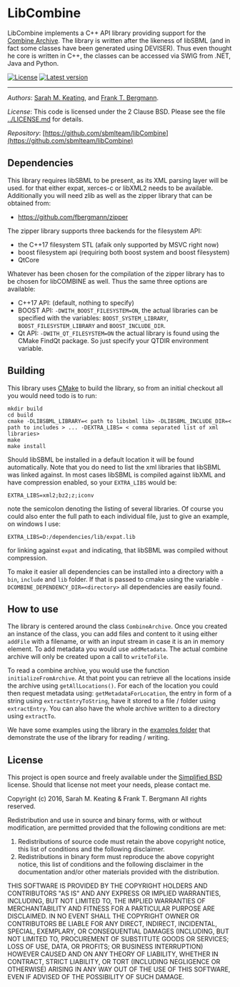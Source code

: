 # LibCombine
LibCombine implements a C++ API library providing support for the [Combine Archive](http://co.mbine.org/documents/archive). The library is written after the likeness of libSBML (and in fact some classes have been generated using DEVISER). Thus even thought he core is written in C++, the classes can be accessed via SWIG from .NET, Java and Python. 

[![License](http://img.shields.io/:license-BSD-blue.svg)](http://opensource.org/licenses/BSD-2-Clause)  [![Latest version](https://img.shields.io/badge/Latest_version-0.1.0-brightgreen.svg)](http://shields.io)

----
*Authors*:      [Sarah M. Keating](http://www.ebi.ac.uk/about/people/sarah-keating), and [Frank T. Bergmann](http://www.cos.uni-heidelberg.de/index.php/f.bergmann?l=_e).

*License*:      This code is licensed under the 2 Clause BSD.  Please see the file [../LICENSE.md](https://raw.githubusercontent.com/sbmlteam/libCombine/master/LICENSE.md) for details.

*Repository*:   [https://github.com/sbmlteam/libCombine](https://github.com/sbmlteam/libCombine)

## Dependencies
This library requires libSBML to be present, as its XML parsing layer will be used. for that either expat, xerces-c or libXML2 needs to be available. Additionally you will need zlib as well as the zipper library that can be obtained from: 

* <https://github.com/fbergmann/zipper>

The zipper library supports three backends for the filesystem API: 

* the C++17 filesystem STL (afaik only supported by MSVC right now)
* boost filesystem api (requiring both boost system and boost filesystem)
* QtCore

Whatever has been chosen for the compilation of the zipper library has to be chosen for libCOMBINE as well. Thus the same three options are available: 

* C++17 API: (default, nothing to specify)
* BOOST API: `-DWITH_BOOST_FILESYSTEM=ON`, the actual libraries can be specified with the variables: `BOOST_SYSTEM_LIBRARY`, `BOOST_FILESYSTEM_LIBRARY` and `BOOST_INCLUDE_DIR`. 
* Qt API: `-DWITH_QT_FILESYSTEM=ON` the actual library is found using the CMake FindQt package. So just specify your QTDIR environment variable. 

## Building 
This library uses [CMake](http://cmake.org) to build the library, so from an initial checkout all you would need todo is to run: 


    mkdir build  
    cd build
    cmake -DLIBSBML_LIBRARY=< path to libsbml lib> -DLIBSBML_INCLUDE_DIR=< path to includes > ... -DEXTRA_LIBS= < comma separated list of xml libraries> 
    make  
    make install
    
Should libSBML be installed in a default location it will be found automatically. Note that you do need to list the xml libraries that libSBML was linked against. In most cases libSBML is compiled against libXML and have compression enabled, so your `EXTRA_LIBS` would be:

	EXTRA_LIBS=xml2;bz2;z;iconv

note the semicolon denoting the listing of several libraries. Of course you could also enter the full path to each individual file, just to give an example, on windows I use: 

	EXTRA_LIBS=D:/dependencies/lib/expat.lib

for linking against `expat` and indicating, that libSBML was compiled without compression.

To make it easier all dependencies can be installed into a directory with a `bin`, `include` and `lib` folder. If that is passed to cmake using the variable `-DCOMBINE_DEPENDENCY_DIR=<directory>` all dependencies are easily found. 

## How to use
The library is centered around the class `CombineArchive`.  Once you created an instance of the class, you can add files and content to it using either `addFile` with a filename, or with an input stream in case it is an in memory element. To add metadata you would use `addMetadata`. The actual combine archive will only be created upon a call to `writeToFile`. 

To read a combine archive, you would use the function `initializeFromArchive`. At that point you can retrieve all the locations inside the archive using `getAllLocations()`. For each of the location you could then request metadata using: `getMetadataForLocation`, the entry in form of a string using `extractEntryToString`, have it stored to a file / folder using `extractEntry`. You can also have the whole archive written to a directory using `extractTo`.  

We have some examples using the library in the [examples folder](./examples) that demonstrate the use of the library for reading / writing.

## License 
This project is open source and freely available under the [Simplified BSD](http://opensource.org/licenses/BSD-2-Clause) license. Should that license not meet your needs, please contact me. 


  Copyright (c) 2016, Sarah M. Keating & Frank T. Bergmann 
  All rights reserved.
  
  Redistribution and use in source and binary forms, with or without
  modification, are permitted provided that the following conditions are met: 
  
  1. Redistributions of source code must retain the above copyright notice, this
     list of conditions and the following disclaimer. 
  2. Redistributions in binary form must reproduce the above copyright notice,
     this list of conditions and the following disclaimer in the documentation
     and/or other materials provided with the distribution. 
  
  THIS SOFTWARE IS PROVIDED BY THE COPYRIGHT HOLDERS AND CONTRIBUTORS "AS IS" AND
  ANY EXPRESS OR IMPLIED WARRANTIES, INCLUDING, BUT NOT LIMITED TO, THE IMPLIED
  WARRANTIES OF MERCHANTABILITY AND FITNESS FOR A PARTICULAR PURPOSE ARE
  DISCLAIMED. IN NO EVENT SHALL THE COPYRIGHT OWNER OR CONTRIBUTORS BE LIABLE FOR
  ANY DIRECT, INDIRECT, INCIDENTAL, SPECIAL, EXEMPLARY, OR CONSEQUENTIAL DAMAGES
  (INCLUDING, BUT NOT LIMITED TO, PROCUREMENT OF SUBSTITUTE GOODS OR SERVICES;
  LOSS OF USE, DATA, OR PROFITS; OR BUSINESS INTERRUPTION) HOWEVER CAUSED AND
  ON ANY THEORY OF LIABILITY, WHETHER IN CONTRACT, STRICT LIABILITY, OR TORT
  (INCLUDING NEGLIGENCE OR OTHERWISE) ARISING IN ANY WAY OUT OF THE USE OF THIS
  SOFTWARE, EVEN IF ADVISED OF THE POSSIBILITY OF SUCH DAMAGE.
